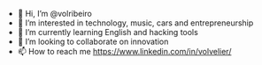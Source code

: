 - 👋 Hi, I’m @volribeiro
- 👀 I’m interested in technology, music, cars and entrepreneurship
- 🌱 I’m currently learning English and hacking tools
- 💞️ I’m looking to collaborate on innovation 
- 📫 How to reach me https://www.linkedin.com/in/volvelier/

<!---
volribeiro/volribeiro is a ✨ special ✨ repository because its `README.md` (this file) appears on your GitHub profile.
You can click the Preview link to take a look at your changes.
--->
